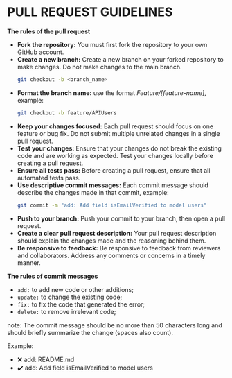# PULL REQUEST GUIDELINES 

**The rules of the pull request**

- **Fork the repository:** You must first fork the repository to your own GitHub account.
- **Create a new branch:** Create a new branch on your forked repository to make changes. Do not make changes to the main branch.
  ```bash
  git checkout -b <branch_name>
  ```
- **Format the branch name:** use the format *Feature/[feature-name]*, example:
  ```bash
  git checkout -b feature/APIUsers
  ```
- **Keep your changes focused:** Each pull request should focus on one feature or bug fix. Do not submit multiple unrelated changes in a single pull request.
- **Test your changes:** Ensure that your changes do not break the existing code and are working as expected. Test your changes locally before creating a pull request.
- **Ensure all tests pass:** Before creating a pull request, ensure that all automated tests pass.
- **Use descriptive commit messages:** Each commit message should describe the changes made in that commit, example:
  ```bash
  git commit -m "add: Add field isEmailVerified to model users"
  ```
- **Push to your branch:** Push your commit to your branch, then open a pull request.
- **Create a clear pull request description:** Your pull request description should explain the changes made and the reasoning behind them.
- **Be responsive to feedback:** Be responsive to feedback from reviewers and collaborators. Address any comments or concerns in a timely manner.

**The rules of commit messages**

- `add:` to add new code or other additions;
- `update:` to change the existing code;
- `fix:` to fix the code that generated the error;
- `delete:` to remove irrelevant code;

note: The commit message should be no more than 50 characters long and should briefly summarize the change (spaces also count).

Example:
- ❌ add: README.md
- ✔️ add: Add field isEmailVerified to model users
